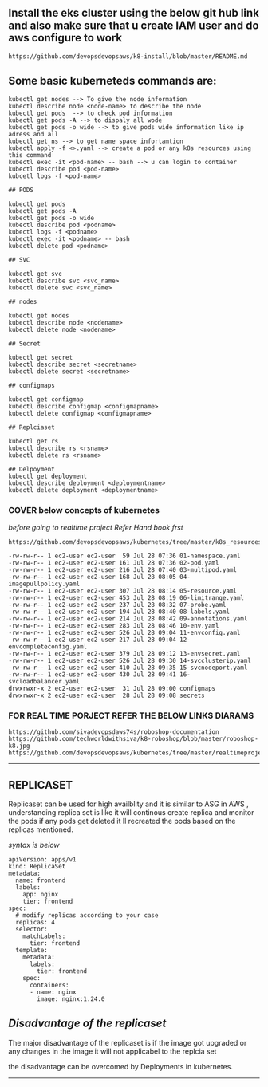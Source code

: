 ## Install the eks cluster using the below git hub link and also make sure that u create IAM user and do aws configure to work
```
https://github.com/devopsdevopsaws/k8-install/blob/master/README.md
```

## Some basic kuberneteds commands are:
```
kubectl get nodes --> To give the node information 
kubectl describe node <node-name> to describe the node 
kubectl get pods  --> to check pod information
kubectl get pods -A --> to dispaly all wode
kubectl get pods -o wide --> to give pods wide information like ip adress and all
kubectl get ns --> to get name space infortamtion 
kubectl apply -f <>.yaml --> create a pod or any k8s resources using this command
kubectl exec -it <pod-name> -- bash --> u can login to container
kubectl describe pod <pod-name>
kubcetl logs -f <pod-name>

## PODS

kubectl get pods
kubectl get pods -A
kubectl get pods -o wide
kubectl describe pod <podname>
kubectl logs -f <podname>
kubectl exec -it <podname> -- bash
kubectl delete pod <podname>

## SVC

kubectl get svc
kubectl describe svc <svc_name>
kubectl delete svc <svc_name>

## nodes

kubectl get nodes
kubectl describe node <nodename>
kubectl delete node <nodename>

## Secret

kubectl get secret
kubectl describe secret <secretname>
kubectl delete secret <secretname>

## configmaps

kubectl get configmap
kubectl describe configmap <configmapname>
kubectl delete configmap <configmapname>

## Replciaset

kubectl get rs
kubectl describe rs <rsname>
kubectl delete rs <rsname>

## Delpoyment
kubectl get deployment
kubectl describe deployment <deploymentname>
kubectl delete deployment <deploymentname>
```
### COVER below concepts of kubernetes 
*before going to realtime project*
*Refer Hand book frst*
```
https://github.com/devopsdevopsaws/kubernetes/tree/master/k8s_resources

-rw-rw-r-- 1 ec2-user ec2-user  59 Jul 28 07:36 01-namespace.yaml
-rw-rw-r-- 1 ec2-user ec2-user 161 Jul 28 07:36 02-pod.yaml
-rw-rw-r-- 1 ec2-user ec2-user 216 Jul 28 07:40 03-multipod.yaml
-rw-rw-r-- 1 ec2-user ec2-user 168 Jul 28 08:05 04-imagepullpolicy.yaml
-rw-rw-r-- 1 ec2-user ec2-user 307 Jul 28 08:14 05-resource.yaml
-rw-rw-r-- 1 ec2-user ec2-user 453 Jul 28 08:19 06-limitrange.yaml
-rw-rw-r-- 1 ec2-user ec2-user 237 Jul 28 08:32 07-probe.yaml
-rw-rw-r-- 1 ec2-user ec2-user 194 Jul 28 08:40 08-labels.yaml
-rw-rw-r-- 1 ec2-user ec2-user 214 Jul 28 08:42 09-annotations.yaml
-rw-rw-r-- 1 ec2-user ec2-user 283 Jul 28 08:46 10-env.yaml
-rw-rw-r-- 1 ec2-user ec2-user 526 Jul 28 09:04 11-envconfig.yaml
-rw-rw-r-- 1 ec2-user ec2-user 217 Jul 28 09:04 12-envcompleteconfig.yaml
-rw-rw-r-- 1 ec2-user ec2-user 379 Jul 28 09:12 13-envsecret.yaml
-rw-rw-r-- 1 ec2-user ec2-user 526 Jul 28 09:30 14-svcclusterip.yaml
-rw-rw-r-- 1 ec2-user ec2-user 410 Jul 28 09:35 15-svcnodeport.yaml
-rw-rw-r-- 1 ec2-user ec2-user 430 Jul 28 09:41 16-svcloadbalancer.yaml
drwxrwxr-x 2 ec2-user ec2-user  31 Jul 28 09:00 configmaps
drwxrwxr-x 2 ec2-user ec2-user  28 Jul 28 09:08 secrets

```

### FOR REAL TIME PORJECT REFER THE BELOW LINKS DIARAMS

```
https://github.com/sivadevopsdaws74s/roboshop-documentation
https://github.com/techworldwithsiva/k8-roboshop/blob/master/roboshop-k8.jpg
https://github.com/devopsdevopsaws/kubernetes/tree/master/realtimeproject

```
---------------------------------------------------------------------------------------
## REPLICASET

Replicaset can be used for high availblity and it is similar to ASG in AWS , understanding replica set is like it will continous create replica and monitor the pods if any pods get deleted it ll recreated the pods based on the replicas mentioned. 

*syntax is below*

```
apiVersion: apps/v1
kind: ReplicaSet
metadata:
  name: frontend
  labels:
    app: nginx
    tier: frontend
spec:
  # modify replicas according to your case
  replicas: 4
  selector:
    matchLabels:
      tier: frontend
  template:
    metadata:
      labels:
        tier: frontend
    spec:
      containers:
      - name: nginx
        image: nginx:1.24.0

```

*Disadvantage of the replicaset*
--------------------------------

The major disadvantage of the replicaset is if the image got upgraded or any changes in the image it will not applicabel to the replcia set 

the disadvantage can be overcomed by Deployments in kubernetes.

-------------------------------------------------------------------------------
